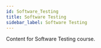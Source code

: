 ```yaml
---
id: Software_Testing
title: Software Testing
sidebar_label: Software Testing
---
```

Content for Software Testing course.
